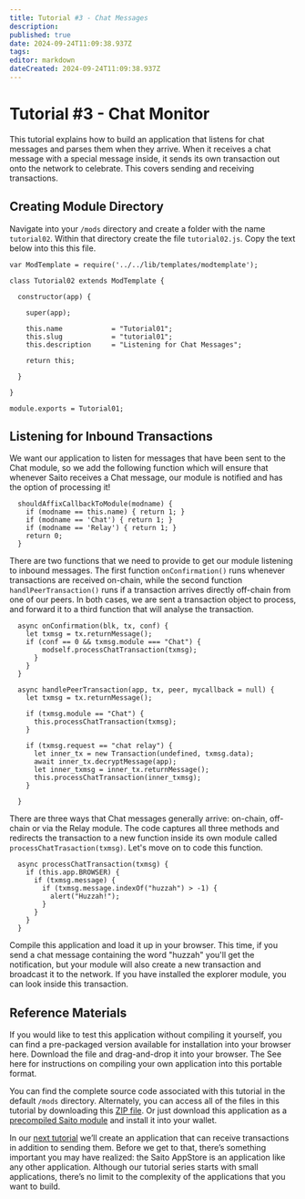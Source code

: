 ```yaml
---
title: Tutorial #3 - Chat Messages
description: 
published: true
date: 2024-09-24T11:09:38.937Z
tags: 
editor: markdown
dateCreated: 2024-09-24T11:09:38.937Z
---
```


# Tutorial #3 - Chat Monitor

This tutorial explains how to build an application that listens for chat messages and parses them when they arrive. When it receives a chat message with a special message inside, it sends its own transaction out onto the network to celebrate. This covers sending and receiving transactions.

## Creating Module Directory

Navigate into your ```/mods``` directory and create a folder with the name ```tutorial02```. Within that directory create the file ```tutorial02.js```. Copy the text below into this this file.

```
var ModTemplate = require('../../lib/templates/modtemplate');

class Tutorial02 extends ModTemplate {

  constructor(app) {

    super(app);

    this.name            = "Tutorial01";
    this.slug            = "tutorial01";
    this.description     = "Listening for Chat Messages";

    return this;

  }

}

module.exports = Tutorial01;
```

## Listening for Inbound Transactions

We want our application to listen for messages that have been sent to the Chat module, so we add the following function which will ensure that whenever Saito receives a Chat message, our module is notified and has the option of processing it!

```
  shouldAffixCallbackToModule(modname) {
    if (modname == this.name) { return 1; }
    if (modname == 'Chat') { return 1; }
    if (modname == 'Relay') { return 1; }
    return 0;
  }
  ```

There are two functions that we need to provide to get our module listening to inbound messages. The first function ```onConfirmation()``` runs whenever transactions are received on-chain, while the second function ```handlPeerTransaction()``` runs if a transaction arrives directly off-chain from one of our peers. In both cases, we are sent a transaction object to process, and forward it to a third function that will analyse the transaction.

```
  async onConfirmation(blk, tx, conf) {
    let txmsg = tx.returnMessage();
    if (conf == 0 && txmsg.module === "Chat") {      
        modself.processChatTransaction(txmsg);
      }
    }
  }

  async handlePeerTransaction(app, tx, peer, mycallback = null) {  
    let txmsg = tx.returnMessage();
      
    if (txmsg.module == "Chat") {
      this.processChatTransaction(txmsg);
    }

    if (txmsg.request == "chat relay") {
      let inner_tx = new Transaction(undefined, txmsg.data);
      await inner_tx.decryptMessage(app);
      let inner_txmsg = inner_tx.returnMessage();
      this.processChatTransaction(inner_txmsg);
    } 
    
  }
 ```
 
There are three ways that Chat messages generally arrive: on-chain, off-chain or via the Relay module. The code captures all three methods and redirects the transaction to a new function inside its own module called ```processChatTrasaction(txmsg)```. Let's move on to code this function.

```
  async processChatTransaction(txmsg) {
    if (this.app.BROWSER) {
      if (txmsg.message) {
        if (txmsg.message.indexOf("huzzah") > -1) {
          alert("Huzzah!");
        }
      }
    }
  }
 ```

Compile this application and load it up in your browser. This time, if you send a chat message containing the word "huzzah" you'll get the notification, but your module will also create a new transaction and broadcast it to the network. If you have installed the explorer module, you can look inside this transaction.




## Reference Materials

If you would like to test this application without compiling it yourself, you can find a pre-packaged version available for installation into your browser here. Download the file and drag-and-drop it into your browser. The See here for instructions on compiling your own application into this portable format.

You can find the complete source code associated with this tutorial in the default ```/mods``` directory.  Alternately, you can access all of the files in this tutorial by downloading this [ZIP file](/tutorial02.zip). Or just download this application as a [precompiled Saito module](/) and install it into your wallet.



In our [next tutorial](/tech/tutorial/03) we’ll create an application that can receive transactions in addition to sending them. Before we get to that, there’s something important you may have realized: the Saito AppStore is an application like any other application. Although our tutorial series starts with small applications, there’s no limit to the complexity of the applications that you want to build.

